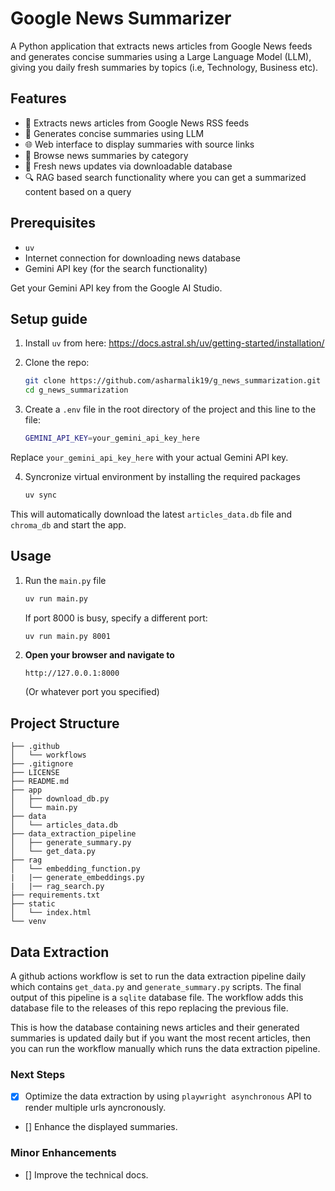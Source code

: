 # Google News Summarizer
A Python application that extracts news articles from Google News feeds and generates concise summaries using a Large Language Model (LLM), giving you daily fresh summaries by topics (i.e, Technology, Business etc).

## Features
- 📰 Extracts news articles from Google News RSS feeds
- 🤖 Generates concise summaries using LLM
- 🌐 Web interface to display summaries with source links
- 📂 Browse news summaries by category
- 🔄 Fresh news updates via downloadable database
- 🔍 RAG based search functionality where you can get a summarized content based on a query

## Prerequisites
- `uv` 
- Internet connection for downloading news database
- Gemini API key (for the search functionality)

Get your Gemini API key from the Google AI Studio.

## Setup guide
1. Install `uv` from here: https://docs.astral.sh/uv/getting-started/installation/

2. Clone the repo:
    ```bash
    git clone https://github.com/asharmalik19/g_news_summarization.git
    cd g_news_summarization
    ```
3. Create a `.env` file in the root directory of the project and this line to the file:
    ```bash
    GEMINI_API_KEY=your_gemini_api_key_here
    ```
Replace `your_gemini_api_key_here` with your actual Gemini API key.

4. Syncronize virtual environment by installing the required packages
    ```bash
    uv sync
    ```

This will automatically download the latest `articles_data.db` file and `chroma_db` and start the app.

## Usage
1. Run the `main.py` file
    ```bash
    uv run main.py
    ```
   
    If port 8000 is busy, specify a different port:
    ```bash
    uv run main.py 8001
    ```

2. **Open your browser and navigate to**
    ```
    http://127.0.0.1:8000
    ```
    (Or whatever port you specified)

## Project Structure
```
├── .github
│   └── workflows
├── .gitignore
├── LICENSE
├── README.md
├── app
│   ├── download_db.py
│   └── main.py
├── data
│   └── articles_data.db
├── data_extraction_pipeline
│   ├── generate_summary.py
│   └── get_data.py
├── rag
│   └── embedding_function.py
|   |── generate_embeddings.py
|   |── rag_search.py  
├── requirements.txt
├── static
│   └── index.html
└── venv
```

## Data Extraction 
A github actions workflow is set to run the data extraction pipeline daily which contains `get_data.py` and `generate_summary.py` scripts. The final output of this pipeline is a `sqlite` database file. The workflow adds this database file to the releases of this repo replacing the previous file. 

This is how the database containing news articles and their generated summaries is updated daily but if you want the most recent articles, then you can run the workflow manually which runs the data extraction pipeline.

### Next Steps
- [x] Optimize the data extraction by using `playwright asynchronous` API to render multiple urls ayncronously.
- [] Enhance the displayed summaries.

### Minor Enhancements
- [] Improve the technical docs.


